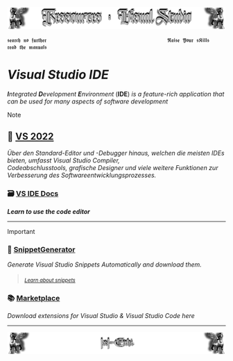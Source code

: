 <!--  library to learn Visual Studio  📝 📓📚  -->
![Lamassu_git](https://github.com/IxI-Enki/IxI-Enki/blob/main/.dev/visual/Lamassu_Ressources_VS%20%5B(head&foot)(tiny)%5D.png?raw=true)

    𝖘𝖊𝖆𝖗𝖈𝖍 𝖓𝖔 𝖋𝖚𝖗𝖙𝖍𝖊𝖗                                       𝕽𝖆𝖎𝖘𝖊 𝖄𝖔𝖚𝖗 𝖘𝕶𝖎𝖑𝖑𝖘                                       𝖗𝖊𝖆𝖉 𝖙𝖍𝖊 𝖒𝖆𝖓𝖚𝖆𝖑𝖘
 
# ***Visual Studio IDE***   
***I****ntegrated* ***D****evelopment* ***E****nvironment* (**IDE**) *is a feature-rich application that can be used for many aspects of software development*

> [!NOTE]
 > ## 🧰 [VS 2022](https://visualstudio.microsoft.com/de/vs/getting-started/)  
   > *Über den Standard-Editor und -Debugger hinaus, welchen die meisten IDEs bieten, umfasst Visual Studio Compiler,*  
   > *Codeabschlusstools, grafische Designer und viele weitere Funktionen zur Verbesserung des Softwareentwicklungsprozesses.*
   >
 > ### 🗃 [VS IDE Docs](https://learn.microsoft.com/en-us/visualstudio/ide/?view=vs-2022)  
   >  ***Learn to use the code editor***   
---
>[!IMPORTANT]
> ### 📖 [SnippetGenerator](http://tools.unitycoder.com/VisualStudioSnippetsGenerator/)
  > *Generate Visual Studio Snippets Automatically and download them.*  
  >   > *<sub>[Learn about snippets](https://learn.microsoft.com/en-us/visualstudio/ide/code-snippets?view=vs-2022)</sub>*  
  >
> ### 📚 [Marketplace](https://marketplace.visualstudio.com/vs)
  > *Download extensions for Visual Studio & Visual Studio Code here*
  >

---

<!--  🧠by: github.com/IxI-Enki💭  -->
![Lamassu_(x2)](https://github.com/IxI-Enki/IxI-Enki/blob/main/.dev/visual/Lamassu_IxI-Enki%20%5B(Fusszeile)(tiny)%5D.png?raw=true)
